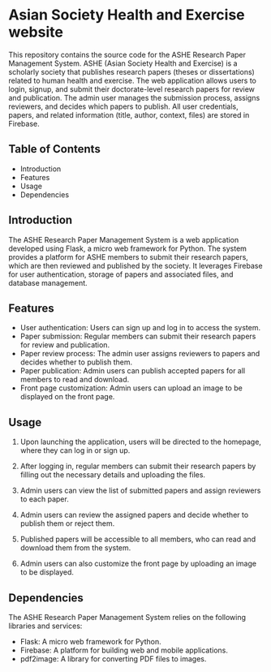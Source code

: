 # Asian Society Health and Exercise website

This repository contains the source code for the ASHE Research Paper Management System. ASHE (Asian Society Health and Exercise) is a scholarly society that publishes research papers (theses or dissertations) related to human health and exercise. The web application allows users to login, signup, and submit their doctorate-level research papers for review and publication. The admin user manages the submission process, assigns reviewers, and decides which papers to publish. All user credentials, papers, and related information (title, author, context, files) are stored in Firebase.

## Table of Contents

- Introduction
- Features
- Usage
- Dependencies


## Introduction

The ASHE Research Paper Management System is a web application developed using Flask, a micro web framework for Python. The system provides a platform for ASHE members to submit their research papers, which are then reviewed and published by the society. It leverages Firebase for user authentication, storage of papers and associated files, and database management.

## Features

- User authentication: Users can sign up and log in to access the system.
- Paper submission: Regular members can submit their research papers for review and publication.
- Paper review process: The admin user assigns reviewers to papers and decides whether to publish them.
- Paper publication: Admin users can publish accepted papers for all members to read and download.
- Front page customization: Admin users can upload an image to be displayed on the front page.

## Usage

1. Upon launching the application, users will be directed to the homepage, where they can log in or sign up.

2. After logging in, regular members can submit their research papers by filling out the necessary details and uploading the files.

3. Admin users can view the list of submitted papers and assign reviewers to each paper.

4. Admin users can review the assigned papers and decide whether to publish them or reject them.

5. Published papers will be accessible to all members, who can read and download them from the system.

6. Admin users can also customize the front page by uploading an image to be displayed.


## Dependencies

The ASHE Research Paper Management System relies on the following libraries and services:

- Flask: A micro web framework for Python.
- Firebase: A platform for building web and mobile applications.
- pdf2image: A library for converting PDF files to images.
